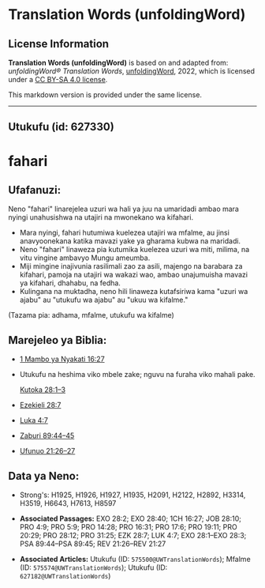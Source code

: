 # Translation Words (unfoldingWord)

## License Information

**Translation Words (unfoldingWord)** is based on and adapted from: _unfoldingWord® Translation Words_, [unfoldingWord](https://unfoldingword.org/utw), 2022, which is licensed under a [CC BY-SA 4.0 license](https://creativecommons.org/licenses/by-sa/4.0/legalcode.en).

This markdown version is provided under the same license.



--------------------------------

## Utukufu (id: 627330)

fahari
======

Ufafanuzi:
----------

Neno "fahari" linarejelea uzuri wa hali ya juu na umaridadi ambao mara nyingi unahusishwa na utajiri na mwonekano wa kifahari.

* Mara nyingi, fahari hutumiwa kuelezea utajiri wa mfalme, au jinsi anavyoonekana katika mavazi yake ya gharama kubwa na maridadi.
* Neno "fahari" linaweza pia kutumika kuelezea uzuri wa miti, milima, na vitu vingine ambavyo Mungu ameumba.
* Miji mingine inajivunia rasilimali zao za asili, majengo na barabara za kifahari, pamoja na utajiri wa wakazi wao, ambao unajumuisha mavazi ya kifahari, dhahabu, na fedha.
* Kulingana na muktadha, neno hili linaweza kutafsiriwa kama "uzuri wa ajabu" au "utukufu wa ajabu" au "ukuu wa kifalme."

(Tazama pia: adhama, mfalme, utukufu wa kifalme)

Marejeleo ya Biblia:
--------------------

* [1 Mambo ya Nyakati 16:27](https://ref.ly/1Chr16:27)
* Utukufu na heshima viko mbele zake; nguvu na furaha viko mahali pake.

    [Kutoka 28:1–3](https://ref.ly/Exod28:1-Exod28:3)

* [Ezekieli 28:7](https://ref.ly/Ezek28:7)
* [Luka 4:7](https://ref.ly/Luke4:7)
* [Zaburi 89:44–45](https://ref.ly/Ps89:44-Ps89:45)
* [Ufunuo 21:26–27](https://ref.ly/Rev21:26-Rev21:27)

Data ya Neno:
-------------

* Strong's: H1925, H1926, H1927, H1935, H2091, H2122, H2892, H3314, H3519, H6643, H7613, H8597

* **Associated Passages:** EXO 28:2; EXO 28:40; 1CH 16:27; JOB 28:10; PRO 4:9; PRO 5:9; PRO 14:28; PRO 16:31; PRO 17:6; PRO 19:11; PRO 20:29; PRO 28:12; PRO 31:25; EZK 28:7; LUK 4:7; EXO 28:1–EXO 28:3; PSA 89:44–PSA 89:45; REV 21:26–REV 21:27
* **Associated Articles:** Utukufu (ID: `575500@UWTranslationWords`); Mfalme (ID: `575574@UWTranslationWords`); Utukufu (ID: `627182@UWTranslationWords`)

